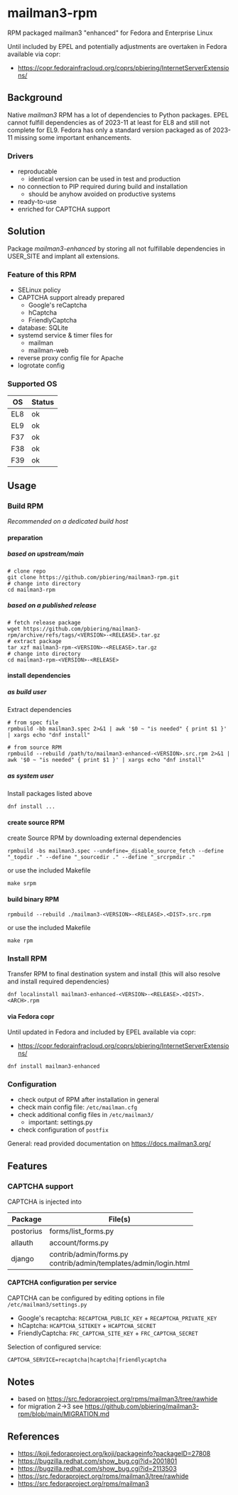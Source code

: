 # mailman3-rpm

RPM packaged mailman3 "enhanced" for Fedora and Enterprise Linux

Until included by EPEL and potentially adjustments are overtaken in Fedora available via copr:

- https://copr.fedorainfracloud.org/coprs/pbiering/InternetServerExtensions/

## Background

Native *mailman3* RPM has a lot of dependencies to Python packages.
EPEL cannot fulfill dependencies as of 2023-11 at least for EL8 and still not complete for EL9.
Fedora has only a standard version packaged as of 2023-11 missing some important enhancements.

### Drivers

- reproducable
  - identical version can be used in test and production
- no connection to PIP required during build and installation
  - should be anyhow avoided on productive systems
- ready-to-use
- enriched for CAPTCHA support

## Solution

Package *mailman3-enhanced* by storing all not fulfillable dependencies in USER_SITE and implant all extensions.

### Feature of this RPM

- SELinux policy
- CAPTCHA support already prepared
  - Google's reCaptcha
  - hCaptcha
  - FriendlyCaptcha
- database: SQLite
- systemd service & timer files for
  - mailman
  - mailman-web
- reverse proxy config file for Apache
- logrotate config

### Supported OS

| OS  | Status |
|-----|--------|
| EL8 | ok     |
| EL9 | ok     |
| F37 | ok     |
| F38 | ok     |
| F39 | ok     |

## Usage

### Build RPM

*Recommended on a dedicated build host*

#### preparation

##### based on upstream/main

```
# clone repo
git clone https://github.com/pbiering/mailman3-rpm.git
# change into directory
cd mailman3-rpm
```

##### based on a published release

```
# fetch release package
wget https://github.com/pbiering/mailman3-rpm/archive/refs/tags/<VERSION>-<RELEASE>.tar.gz
# extract package
tar xzf mailman3-rpm-<VERSION>-<RELEASE>.tar.gz
# change into directory
cd mailman3-rpm-<VERSION>-<RELEASE>
```

#### install dependencies

##### as build user

Extract dependencies

```
# from spec file
rpmbuild -bb mailman3.spec 2>&1 | awk '$0 ~ "is needed" { print $1 }' | xargs echo "dnf install"

# from source RPM
rpmbuild --rebuild /path/to/mailman3-enhanced-<VERSION>.src.rpm 2>&1 | awk '$0 ~ "is needed" { print $1 }' | xargs echo "dnf install"
```

##### as system user

Install packages listed above

```
dnf install ...
```

#### create source RPM

create Source RPM by downloading external dependencies

```
rpmbuild -bs mailman3.spec --undefine=_disable_source_fetch --define "_topdir ." --define "_sourcedir ." --define "_srcrpmdir ."
```

or use the included Makefile

```
make srpm
```

#### build binary RPM

```
rpmbuild --rebuild ./mailman3-<VERSION>-<RELEASE>.<DIST>.src.rpm
```

or use the included Makefile

```
make rpm
```


### Install RPM

Transfer RPM to final destination system and install (this will also resolve and install required dependencies)

```
dnf localinstall mailman3-enhanced-<VERSION>-<RELEASE>.<DIST>.<ARCH>.rpm
```

#### via Fedora copr

Until updated in Fedora and included by EPEL available via copr:

- https://copr.fedorainfracloud.org/coprs/pbiering/InternetServerExtensions/

```
dnf install mailman3-enhanced
```

### Configuration

- check output of RPM after installation in general
- check main config file: `/etc/mailman.cfg`
- check additional config files in `/etc/mailman3/`
  - important: settings.py
- check configuration of `postfix`

General: read provided documentation on https://docs.mailman3.org/

## Features

### CAPTCHA support

CAPTCHA is injected into

| Package   | File(s)             |
|-----------|---------------------|
| postorius | forms/list_forms.py |
| allauth   | account/forms.py    |
| django    | contrib/admin/forms.py<br/>contrib/admin/templates/admin/login.html |

#### CAPTCHA configuration per service
CAPTCHA can be configured by editing options in  file `/etc/mailman3/settings.py`

 - Google's recaptcha: `RECAPTCHA_PUBLIC_KEY` + `RECAPTCHA_PRIVATE_KEY`
 - hCaptcha: `HCAPTCHA_SITEKEY` + `HCAPTCHA_SECRET`
 - FriendlyCaptcha: `FRC_CAPTCHA_SITE_KEY` + `FRC_CAPTCHA_SECRET`

Selection of configured service:

`CAPTCHA_SERVICE=recaptcha|hcaptcha|friendlycaptcha`

## Notes

- based on https://src.fedoraproject.org/rpms/mailman3/tree/rawhide
- for migration 2->3 see https://github.com/pbiering/mailman3-rpm/blob/main/MIGRATION.md

## References

- https://koji.fedoraproject.org/koji/packageinfo?packageID=27808
- https://bugzilla.redhat.com/show_bug.cgi?id=2001801
- https://bugzilla.redhat.com/show_bug.cgi?id=2113503
- https://src.fedoraproject.org/rpms/mailman3/tree/rawhide
- https://src.fedoraproject.org/rpms/mailman3
